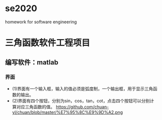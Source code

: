 # se2020
homework for software engineering

三角函数软件工程项目
=
编写软件：matlab
--
### 界面
* (1)界面有一个输入框，输入的值必须是弧度制，一个输出框，用于显示三角函数的输出。
* (2)界面有四个按钮，分别为sin，cos，tan，cot，点击四个按钮可以分别计算对应三角函数的值。
https://github.com/chuan-yl/chuan/blob/master/%E7%95%8C%E9%9D%A2.png
